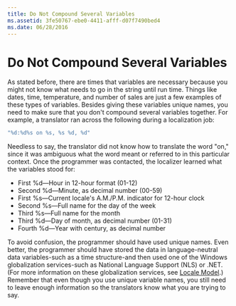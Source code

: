 ```yaml
---
title: Do Not Compound Several Variables
ms.assetid: 3fe50767-ebe0-4411-afff-d07f7490bed4
ms.date: 06/28/2016
---
```

# Do Not Compound Several Variables

As stated before, there are times that variables are necessary because you might not know what needs to go in the string until run time. Things like dates, time, temperature, and number of sales are just a few examples of these types of variables. Besides giving these variables unique names, you need to make sure that you don't compound several variables together. For example, a translator ran across the following during a localization job:

```cpp
"%d:%d%s on %s, %s %d, %d"
```

Needless to say, the translator did not know how to translate the word "on," since it was ambiguous what the word meant or referred to in this particular context. Once the programmer was contacted, the localizer learned what the variables stood for:

-   First %d—Hour in 12-hour format (01-12)
-   Second %d—Minute, as decimal number (00-59)
-   First %s—Current locale's A.M./P.M. indicator for 12-hour clock
-   Second %s—Full name for the day of the week
-   Third %s—Full name for the month
-   Third %d—Day of month, as decimal number (01-31)
-   Fourth %d—Year with century, as decimal number

To avoid confusion, the programmer should have used unique names. Even better, the programmer should have stored the data in language-neutral data variables-such as a time structure-and then used one of the Windows globalization services-such as National Language Support (NLS) or .NET. (For more information on these globalization services, see [Locale Model](../locale/locale-model.md).) Remember that even though you use unique variable names, you still need to leave enough information so the translators know what you are trying to say.
